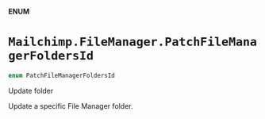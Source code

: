**ENUM**

# `Mailchimp.FileManager.PatchFileManagerFoldersId`

```swift
enum PatchFileManagerFoldersId
```

Update folder

Update a specific File Manager folder.
